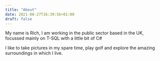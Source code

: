 ```yaml
---
title: "About"
date: 2021-08-27T16:39:56+01:00
draft: false
---
```


My name is Rich, I am working in the public sector based in the UK, focussed mainly on T-SQL with a little bit of C#

I like to take pictures in my spare time, play golf and explore the amazing surroundings in which I live.

